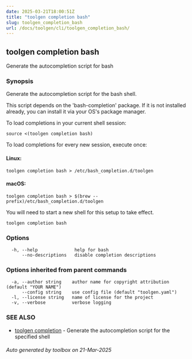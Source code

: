 ```yaml
---
date: 2025-03-21T18:00:51Z
title: "toolgen completion bash"
slug: toolgen_completion_bash
url: /docs/toolgen/cli/toolgen_completion_bash/
---
```

## toolgen completion bash

Generate the autocompletion script for bash

### Synopsis

Generate the autocompletion script for the bash shell.

This script depends on the 'bash-completion' package.
If it is not installed already, you can install it via your OS's package manager.

To load completions in your current shell session:

	source <(toolgen completion bash)

To load completions for every new session, execute once:

#### Linux:

	toolgen completion bash > /etc/bash_completion.d/toolgen

#### macOS:

	toolgen completion bash > $(brew --prefix)/etc/bash_completion.d/toolgen

You will need to start a new shell for this setup to take effect.


```
toolgen completion bash
```

### Options

```
  -h, --help              help for bash
      --no-descriptions   disable completion descriptions
```

### Options inherited from parent commands

```
  -a, --author string    author name for copyright attribution (default "YOUR NAME")
      --config string    use config file (default "toolgen.yaml")
  -l, --license string   name of license for the project
  -v, --verbose          verbose logging
```

### SEE ALSO

* [toolgen completion](/toolbox/docs/toolgen/cli/toolgen_completion/)	 - Generate the autocompletion script for the specified shell

###### Auto generated by toolbox on 21-Mar-2025
